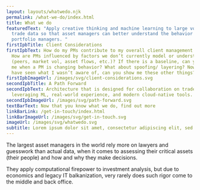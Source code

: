```yaml
---
layout: layouts/whatwedo.njk
permalink: /what-we-do/index.html
title: What we do
featuredText: "Apply creative thinking and machine learning to large volume
  trade data so that asset managers can better understand the behavior of
  portfolio managers. "
firstIpbTitle: Client Considerations
firstIpbText: How do my PMs contribute to my overall client management model?
  How are PMs influenced by factors we don’t currently model or understand
  (peers, market vol, asset flows, etc.)? If there is a baseline, can you warn
  me when a PM is changing behavior? What about spoofing/ layering? Now that I
  have seen what I wasn’t aware of, can you show me these other things?
firstIpbImageUrl: /images/svg/client-considerations.svg
secondIpbTitle: A Path Forward
secondIpbText: Architecture that is designed for collaboration on trade data,
  leveraging ML, real-world experience, and modern cloud-native tools.
secondIpbImageUrl: /images/svg/path-forward.svg
textBarText: Now that you know what we do, find out more
linkBarLink: /get-in-touch/index.html
linkBarImageUrl: /images/svg/get-in-touch.svg
imageUrl: /images/svg/whatwedo.svg
subtitle: Lorem ipsum dolor sit amet, consectetur adipiscing elit, sed do.
---
```

The largest asset managers in the world rely more on lawyers and guesswork than actual data, when it comes to assessing their critical assets (their people) and how and why they make decisions.

They apply computational firepower to investment analysis, but due to economics and legacy IT balkanization, very rarely does such rigor come to the middle and back office.